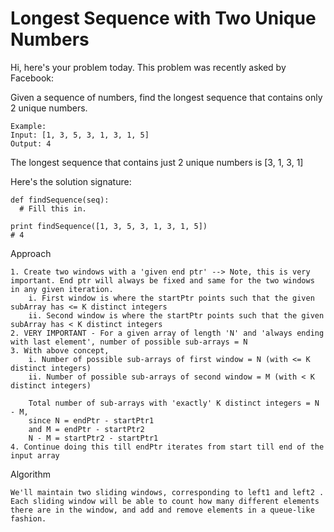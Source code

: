 # Longest Sequence with Two Unique Numbers
Hi, here's your problem today. This problem was recently asked by Facebook:

Given a sequence of numbers, find the longest sequence that contains only 2 unique numbers.

```
Example:
Input: [1, 3, 5, 3, 1, 3, 1, 5]
Output: 4
```
The longest sequence that contains just 2 unique numbers is [3, 1, 3, 1]

Here's the solution signature:

```
def findSequence(seq):
  # Fill this in.

print findSequence([1, 3, 5, 3, 1, 3, 1, 5])
# 4
```

Approach
```
1. Create two windows with a 'given end ptr' --> Note, this is very important. End ptr will always be fixed and same for the two windows in any given iteration.
    i. First window is where the startPtr points such that the given subArray has <= K distinct integers
    ii. Second window is where the startPtr points such that the given subArray has < K distinct integers
2. VERY IMPORTANT - For a given array of length 'N' and 'always ending with last element', number of possible sub-arrays = N
3. With above concept,
    i. Number of possible sub-arrays of first window = N (with <= K distinct integers)
    ii. Number of possible sub-arrays of second window = M (with < K distinct integers)

    Total number of sub-arrays with 'exactly' K distinct integers = N - M,
    since N = endPtr - startPtr1
    and M = endPtr - startPtr2
    N - M = startPtr2 - startPtr1
4. Continue doing this till endPtr iterates from start till end of the input array
```

Algorithm
```
We'll maintain two sliding windows, corresponding to left1 and left2 . Each sliding window will be able to count how many different elements there are in the window, and add and remove elements in a queue-like fashion.
```